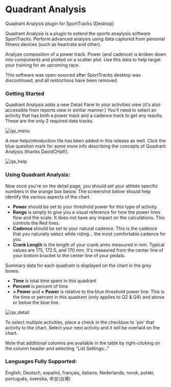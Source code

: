 # Quadrant Analysis
Quadrant Analysis plugin for SportTracks (Desktop)

Quadrant Analysis is a plugin to extend the sports anaylysis software SportTracks. Perform advanced analysis using data captured from personal fitness devices (such as heartrate and other).

Analyze composition of a power track.  Power (and cadence) is broken down into components and plotted on a scatter plot.  Use this data to help target your training for an upcoming race.

This software was open-sourced after SportTracks desktop was discontinued, and all restrictions have been removed.

### Getting Started
Quadrant Analysis adds a new Detail Pane to your activities view (it's also accessible from reports view in similar manner.)  You'll need to select an activity that has both a power track and a cadence track to get any results.  These are the only 2 required data tracks.

![qa_menu](https://mechgt.com/st/images/qa_menu.png)

A new help/introduction file has been added in this release as well.  Click the blue question mark for some more info describing the concepts of Quadrant Analysis (thanks DavidCHall!).

![qa_help](https://mechgt.com/st/images/qa_helpbtn.png)

### Using Quadrant Analysis:
Now once you're on the detail page, you should set your athlete specific numbers in the orange box below.  The screenshot below should help identify the various aspects of the chart.

* **Power** should be set to your threshold power for this type of activity.
* **Range** is simply to give you a visual reference for how the power lines flow and the scale.  It does not have any impact on the calculations.  This controls the Red lines.
* **Cadence** should be set to your natural cadence.  This is the cadence that you naturally select while riding... the most comfortable cadence for you.
* **Crank Length** is the length of your crank arms measured in mm.  Typical values are 175, 172.5, and 170 mm.  It's measured from the center line of your bottom bracket to the center line of your pedals.

Summary data for each quadrant is displayed on the chart in the grey boxes.

* **Time** is total time spent in this quadrant
* **Percent** is percent of time
* **> Power** and **< Power** is relative to the blue threshold power line.  This is the time or percent in this quadrant (only applies to Q2 & Q4) and above or below the blue line.

![qa_detail](https://mechgt.com/st/images/qa_detail.png)

To select multiple activities, place a check in the checkbox to 'pin' that activity to the chart.  Select your next activity and it will be overlaid on the chart.

Note that additional columns are available in the table by right-clicking on the column header and selecting "List Settings..."

### Languages Fully Supported:
English, Deutsch, español, français, italiano, Nederlands, norsk, polski, português, svenska, 中文(台灣) 
